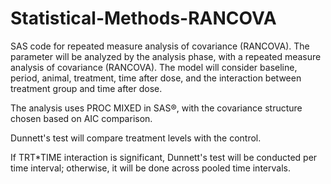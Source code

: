 # Statistical-Methods-RANCOVA
SAS code for repeated measure analysis of covariance (RANCOVA).
The parameter will be analyzed by the analysis phase, with a repeated measure analysis of
covariance (RANCOVA). 
The model will consider baseline, period, animal, treatment, time after dose, and the interaction between treatment group and time after dose.

The analysis uses PROC MIXED in SAS®, with the covariance structure chosen based on AIC comparison.

Dunnett's test will compare treatment levels with the control.

If TRT*TIME interaction is significant, Dunnett's test will be conducted per time interval; otherwise, it will be done across pooled time intervals.
